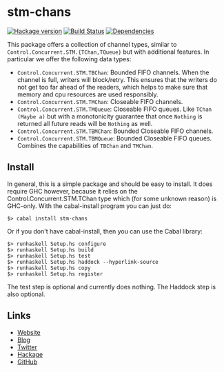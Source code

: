 stm-chans
=========
[![Hackage version](https://img.shields.io/hackage/v/stm-chans.svg?style=flat)](https://hackage.haskell.org/package/stm-chans) 
[![Build Status](https://github.com/wrengr/stm-chans/workflows/ci/badge.svg)](https://github.com/wrengr/stm-chans/actions?query=workflow%3Aci)
[![Dependencies](https://img.shields.io/hackage-deps/v/stm-chans.svg?style=flat)](http://packdeps.haskellers.com/specific?package=stm-chans)

This package offers a collection of channel types, similar to
`Control.Concurrent.STM.{TChan,TQueue}` but with additional features.
In particular we offer the following data types:

* `Control.Concurrent.STM.TBChan`:  Bounded FIFO channels.
    When the channel is full, writers will block/retry. This ensures
    that the writers do not get too far ahead of the readers, which
    helps to  make sure that memory and cpu resources are used
    responsibly.
* `Control.Concurrent.STM.TMChan`:   Closeable FIFO channels.
* `Control.Concurrent.STM.TMQueue`:  Closeable FIFO queues.
    Like `TChan (Maybe a)` but with a monotonicity guarantee that
    once `Nothing` is returned all future reads will be `Nothing`
    as well.
* `Control.Concurrent.STM.TBMChan`:  Bounded Closeable FIFO channels.
* `Control.Concurrent.STM.TBMQueue`: Bounded Closeable FIFO queues.
    Combines the capabilities of `TBChan` and `TMChan`.


## Install

In general, this is a simple package and should be easy to install.
It does require GHC however, because it relies on the
Control.Concurrent.STM.TChan type which (for some unknown reason)
is GHC-only. With the cabal-install program you can just do:

    $> cabal install stm-chans

Or if you don't have cabal-install, then you can use the Cabal
library:

    $> runhaskell Setup.hs configure
    $> runhaskell Setup.hs build
    $> runhaskell Setup.hs test
    $> runhaskell Setup.hs haddock --hyperlink-source
    $> runhaskell Setup.hs copy
    $> runhaskell Setup.hs register

The test step is optional and currently does nothing. The Haddock
step is also optional.


## Links

* [Website](http://wrengr.org/)
* [Blog](http://winterkoninkje.dreamwidth.org/)
* [Twitter](https://twitter.com/wrengr)
* [Hackage](http://hackage.haskell.org/package/stm-chans)
* [GitHub](https://github.com/wrengr/stm-chans)
